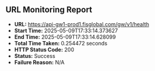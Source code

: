 ## URL Monitoring Report

- **URL:** https://api-gw1-prod1.fisglobal.com/gw/v1/health
- **Start Time:** 2025-05-09T17:33:14.373627
- **End Time:** 2025-05-09T17:33:14.628099
- **Total Time Taken:** 0.254472 seconds
- **HTTP Status Code:** 200
- **Status:** Success
- **Failure Reason:** N/A
